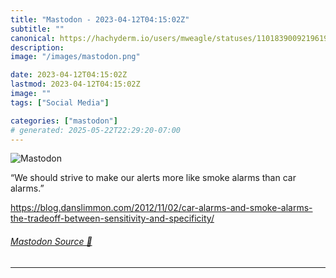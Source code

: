 ```yaml
---
title: "Mastodon - 2023-04-12T04:15:02Z"
subtitle: ""
canonical: https://hachyderm.io/users/mweagle/statuses/110183900921961967
description:
image: "/images/mastodon.png"

date: 2023-04-12T04:15:02Z
lastmod: 2023-04-12T04:15:02Z
image: ""
tags: ["Social Media"]

categories: ["mastodon"]
# generated: 2025-05-22T22:29:20-07:00
---
```

![Mastodon](/images/mastodon.png)

<p>“We should strive to make our alerts more like smoke alarms than car alarms.”</p><p><a href="https://blog.danslimmon.com/2012/11/02/car-alarms-and-smoke-alarms-the-tradeoff-between-sensitivity-and-specificity/" target="_blank" rel="nofollow noopener noreferrer" translate="no"><span class="invisible">https://</span><span class="ellipsis">blog.danslimmon.com/2012/11/02</span><span class="invisible">/car-alarms-and-smoke-alarms-the-tradeoff-between-sensitivity-and-specificity/</span></a></p>


###### [Mastodon Source 🐘](https://hachyderm.io/@mweagle/110183900921961967)

___
